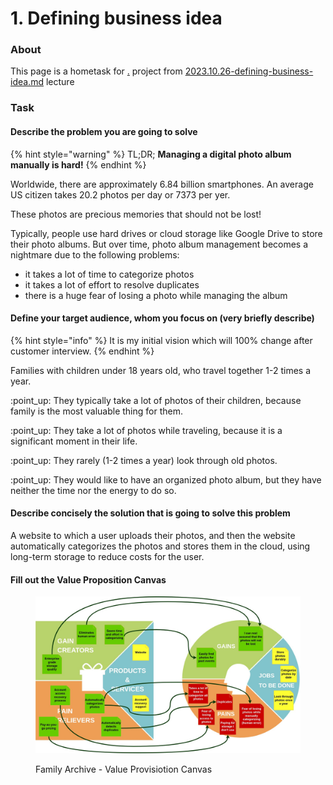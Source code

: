 # 1. Defining business idea

### About

This page is a hometask for [.](./ "mention") project from [2023.10.26-defining-business-idea.md](../../events/2023-q4-startup-school-by-startup-depot-family-archive/2023.10.26-defining-business-idea.md "mention") lecture

### Task

#### Describe the problem you are going to solve

{% hint style="warning" %}
TL;DR; **Managing a digital photo album manually is hard!**
{% endhint %}

Worldwide, there are approximately 6.84 billion smartphones. An average US citizen takes 20.2 photos per day or 7373 per yer.

These photos are precious memories that should not be lost!

Typically, people use hard drives or cloud storage like Google Drive to store their photo albums. But over time, photo album management becomes a nightmare due to the following problems:

* it takes a lot of time to categorize photos
* it takes a lot of effort to resolve duplicates
* there is a huge fear of losing a photo while managing the album

#### Define your target audience, whom you focus on (very briefly describe)

{% hint style="info" %}
It is my initial vision which will 100% change after customer interview.
{% endhint %}

Families with children under 18 years old, who travel together 1-2 times a year.

:point\_up: They typically take a lot of photos of their children, because family is the most valuable thing for them.&#x20;

:point\_up: They take a lot of photos while traveling, because it is a significant moment in their life.

:point\_up: They rarely (1-2 times a year) look through old photos.

:point\_up: They would like to have an organized photo album, but they have neither the time nor the energy to do so.

#### Describe concisely the solution that is going to solve this problem

A website to which a user uploads their photos, and then the website automatically categorizes the photos and stores them in the cloud, using long-term storage to reduce costs for the user.

#### Fill out the Value Proposition Canvas

<figure><img src="../../.gitbook/assets/Family Archive - Value Proposition Canvas-Template.jpg" alt=""><figcaption><p>Family Archive - Value Provisiotion Canvas</p></figcaption></figure>

